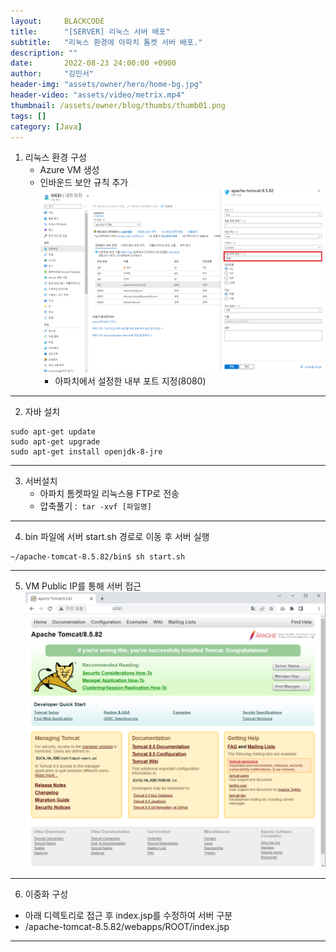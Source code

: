 ```yaml
---
layout:     BLACKCODE
title:      "[SERVER] 리눅스 서버 배포"
subtitle:   "리눅스 환경에 아파치 톰켓 서버 배포."
description: ""
date:       2022-08-23 24:00:00 +0900
author:     "김민서"
header-img: "assets/owner/hero/home-bg.jpg"
header-video: "assets/video/metrix.mp4"
thumbnail: /assets/owner/blog/thumbs/thumb01.png
tags: []
category: [Java]
---
```

1. 리눅스 환경 구성
    - Azure VM 생성
    - 인바운드 보안 규칙 추가
    ![img](/assets/category/java/2023/02/02-01.PNG)
        - 아파치에서 설정한 내부 포트 지정(8080)

---

2. 자바 설치
```
sudo apt-get update
sudo apt-get upgrade
sudo apt-get install openjdk-8-jre
```

---

3. 서버설치
    - 아파치 톰켓파일 리눅스용 FTP로 전송
    - 압축풀기 :` tar -xvf [파일명]`

---

4. bin 파일에 서버 start.sh 경로로 이동 후 서버 실행
```
~/apache-tomcat-8.5.82/bin$ sh start.sh
```

---

5. VM Public IP를 통해 서버 접근
![img](/assets/category/java/2023/02/02-02.PNG)

---

6. 이중화 구성
- 아래 디렉토리로 접근 후 index.jsp를 수정하여 서버 구분
- /apache-tomcat-8.5.82/webapps/ROOT/index.jsp

---



